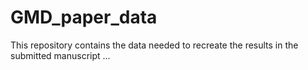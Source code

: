 # GMD_paper_data

This repository contains the data needed to recreate the results in the submitted manuscript ...
